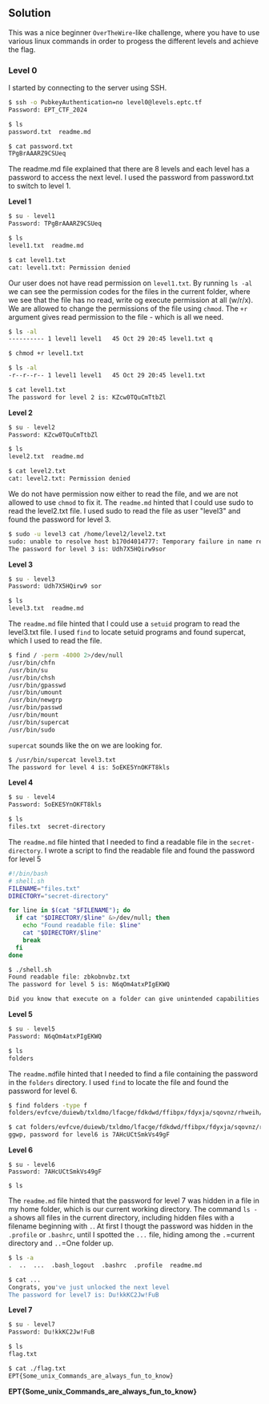 ## Solution

This was a nice beginner `OverTheWire`-like challenge, where you have to use various linux commands in order to progess the different levels and achieve the flag.

### Level 0

I started by connecting to the server using SSH.

```bash
$ ssh -o PubkeyAuthentication=no level0@levels.eptc.tf
Password: EPT_CTF_2024

$ ls
password.txt  readme.md

$ cat password.txt
TPgBrAAARZ9CSUeq
```
The readme.md file explained that there are 8 levels and each level has a password to access the next level. I used the password from password.txt to switch to level 1.

**Level 1**
```bash
$ su - level1
Password: TPgBrAAARZ9CSUeq

$ ls
level1.txt  readme.md

$ cat level1.txt
cat: level1.txt: Permission denied
```
Our user does not have read permission on `level1.txt`. By running `ls -al` we can see the permission codes for the files in the current folder, where we see that the file has no read, write og execute permission at all (w/r/x). We are allowed to change the permissions of the file using `chmod`. The `+r` argument gives read permission to the file - which is all we need.


```bash
$ ls -al
---------- 1 level1 level1   45 Oct 29 20:45 level1.txt q

$ chmod +r level1.txt

$ ls -al
-r--r--r-- 1 level1 level1   45 Oct 29 20:45 level1.txt

$ cat level1.txt
The password for level 2 is: KZcw0TQuCmTtbZl
```

**Level 2**
```bash
$ su - level2
Password: KZcw0TQuCmTtbZl

$ ls
level2.txt  readme.md

$ cat level2.txt
cat: level2.txt: Permission denied
```
We do not have permission now either to read the file, and we are not allowed to use `chmod` to fix it. The `readme.md` hinted that I could use sudo to read the level2.txt file. I used sudo to read the file as user "level3" and found the password for level 3.

```bash
$ sudo -u level3 cat /home/level2/level2.txt
sudo: unable to resolve host b170d4014777: Temporary failure in name resolution
The password for level 3 is: Udh7X5HQirw9sor
```

**Level 3**
```bash
$ su - level3
Password: Udh7X5HQirw9 sor

$ ls
level3.txt  readme.md
```

The `readme.md` file hinted that I could use a `setuid` program to read the level3.txt file. I used `find` to locate setuid programs and found supercat, which I used to read the file.

```bash
$ find / -perm -4000 2>/dev/null
/usr/bin/chfn
/usr/bin/su
/usr/bin/chsh
/usr/bin/gpasswd
/usr/bin/umount
/usr/bin/newgrp
/usr/bin/passwd
/usr/bin/mount
/usr/bin/supercat
/usr/bin/sudo
```

`supercat` sounds like the on we are looking for.

```bash
$ /usr/bin/supercat level3.txt
The password for level 4 is: 5oEKE5YnOKFT8kls
```

**Level 4**
```bash
$ su - level4
Password: 5oEKE5YnOKFT8kls

$ ls
files.txt  secret-directory
```

The `readme.md` file hinted that I needed to find a readable file in the `secret-directory`. I wrote a script to find the readable file and found the password for level 5

```bash
#!/bin/bash
# shell.sh
FILENAME="files.txt"
DIRECTORY="secret-directory"

for line in $(cat "$FILENAME"); do
  if cat "$DIRECTORY/$line" &>/dev/null; then
    echo "Found readable file: $line"
    cat "$DIRECTORY/$line"
    break
  fi
done
```
```bash
$ ./shell.sh
Found readable file: zbkobnvbz.txt
The password for level 5 is: N6qOm4atxPIgEKWQ

Did you know that execute on a folder can give unintended capabilities to read files inside the folder?
```

**Level 5**

```bash
$ su - level5
Password: N6qOm4atxPIgEKWQ

$ ls
folders
```
The `readme.md`file hinted that I needed to find a file containing the password in the `folders` directory. I used `find` to locate the file and found the password for level 6.

```bash
$ find folders -type f
folders/evfcve/duiewb/txldmo/lfacge/fdkdwd/ffibpx/fdyxja/sqovnz/rhweih/rwautj/ounulanpngkmwzgshjnz

$ cat folders/evfcve/duiewb/txldmo/lfacge/fdkdwd/ffibpx/fdyxja/sqovnz/rhweih/rwautj/ounulanpngkmwzgshjnz
ggwp, password for level6 is 7AHcUCtSmkVs49gF
```
**Level 6**
```
$ su - level6
Password: 7AHcUCtSmkVs49gF

$ ls
```
The `readme.md` file hinted that the password for level 7 was hidden in a file in my home folder, which is our current working directory. The command `ls -a` shows all files in the current directory, including hidden files with a filename beginning with `.`. At first I thougt the password was hidden in the `.profile` or `.bashrc`, until I spotted the `...` file, hiding among the `.`=current directory and `..`=One folder up.

```bash
$ ls -a
.  ..  ...  .bash_logout  .bashrc  .profile  readme.md

$ cat ...
Congrats, you've just unlocked the next level
The password for level7 is: Du!kkKC2Jw!FuB
```
**Level 7**

```bash
$ su - level7
Password: Du!kkKC2Jw!FuB

$ ls
flag.txt

$ cat ./flag.txt
EPT{Some_unix_Commands_are_always_fun_to_know}
```

**EPT{Some_unix_Commands_are_always_fun_to_know}**